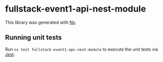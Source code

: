 # fullstack-event1-api-nest-module

This library was generated with [Nx](https://nx.dev).

## Running unit tests

Run `nx test fullstack-event1-api-nest-module` to execute the unit tests via [Jest](https://jestjs.io).
